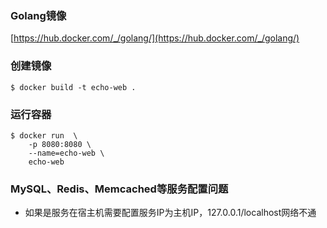 ### Golang镜像
[https://hub.docker.com/_/golang/](https://hub.docker.com/_/golang/)

### 创建镜像
```
$ docker build -t echo-web .
```

### 运行容器
```
$ docker run  \
    -p 8080:8080 \
    --name=echo-web \
    echo-web
```

### MySQL、Redis、Memcached等服务配置问题
- 如果是服务在宿主机需要配置服务IP为主机IP，127.0.0.1/localhost网络不通
